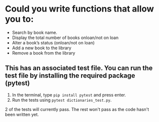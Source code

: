 # Could you write functions that allow you to:

* Search by book name.
* Display the total number of books onloan/not on loan
* Alter a book’s status (onloan/not on loan)
* Add a new book to the library
* Remove a book from the library



## This has an associated test file. You can run the test file by installing the required package (pytest)

1) In the terminal, type ```pip install pytest``` and press enter. 
2) Run the tests using ```pytest dictionaries_test.py```.


2 of the tests will currently pass. The rest won't pass as the code hasn't been written yet.
